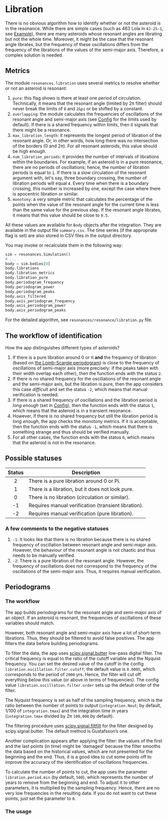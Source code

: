 # Libration

There is no obvious algorithm how to identify whether or not the asteroid is in the resonance. While there are simple cases (such as 463 Lola in `4J-2S-1`, see [Example](quick-start.ipynb)), there are many asteroids whose resonant angles are librating but not the whole time. Moreover, it might be the case that the resonant angle librates, but the frequency of these oscillations differs from the frequency of the librations of the values of the semi-major axis. Therefore, a complex solution is needed.

## Metrics

The module `resonances.libration` uses several metrics to resolve whether or not an asteroid is resonant:

1. `pure`: this flag shows is there at least one period of circulation. Technically, it means that the resonant angle (limited by 2&pi; filter) should never break the limits of `0` and `2&pi` or be shifted by a constant.
2. `overlapping`: the module calculates the frequencies of oscillations of the resonant angle and semi-major axis (see [Config](config.md) for the limits used by default). If there is a shared frequency within limits, then it signals that there might be a resonance.
3. `max_libration_length`: it represents the longest period of libration of the resonant angle. Or, in other words, how long there was no intersection of the borders (0 and 2&pi;). For all resonant asteroids, this value should be high enough.
4. `num_libration_periods`: it provides the number of intervals of librations within the boundaries. For example, if an asteroid is in a pure resonance, there are no periods of oscillations; hence, the number of libration periods is equal to `1`. If there is a slow circulation of the resonant argument with, let's say, three boundary crossing, the number of libration periods will equal `4`. Every time when there is a boundary crossing, this number is increased by one, except the case where there is apocentric libration or similar.
5. `monotony`: a very simple metric that calculates the percentage of the points when the value of the resonant angle for the current time is less than the same value for the previous step. If the resonant angle librates, it means that this value should be close to `0.5`.

All these values are available for `Body` objects after the integration. They are available in the output file `summary.csv`. The time series (if the appropriate flag is set) are also stored in CSV files in the output directory.

You may invoke or recalculate them in the following way:

```python
sim = resonances.Simulation()
# ...
body = sim.bodies[0]
body.librations
body.libration_metrics
body.libration_pure
body.periodogram_frequency
body.periodogram_power
body.periodogram_peaks
body.axis_filtered
body.axis_periodogram_frequency
body.axis_periodogram_power
body.axis_periodogram_peaks
```

For the detailed algorithm, see `resonances/resonance/libration.py` file.

## The workflow of identification

How the app distinguishes different types of asteroids?

1. If there is a pure libration around 0 or &pi; **and** the frequency of libration (based on [the Lomb-Scargle periodogram](https://docs.scipy.org/doc/scipy/reference/generated/scipy.signal.lombscargle.html)) is close to the frequency of oscillations of semi-major axis (more precisely: if the peaks taken with their width overlap each other), then the function ends with the status `2`.
2. If there is no shared frequency for the oscillations of the resonant angle and the semi-major axis, but the libration is pure, then the app considers this case _difficult_ and set the status `-2`, which means that manual verification is needed.
3. If there is a shared frequency of oscillations and the libration period is _long enough_ (set in [Config](config.md)), then the function ends with the status `1`, which means that the asteroid is in a transient resonance.
4. However, if there is no shared frequency but still the libration period is _long enough_, the app checks the monotony metrics. If it is acceptable, then the function ends with the status `-1`, which means that there is something strange and thus should be verified manually.
5. For all other cases, the function ends with the status `0`, which means that the asteroid is not in the resonance.

## Possible statuses

| Status | Description                                         |
| :----: | --------------------------------------------------- |
|   2    | There is a pure libration around 0 or Pi.           |
|   1    | There is a libration, but it does not look pure.    |
|   0    | There is no libration (circulation or similar).     |
|   -1   | Requires manual verification (transient libration). |
|   -2   | Requires manual verification (pure libration).      |

### A few comments to the negative statuses

1. `-1`: It looks like that there is no libration because there is no shared frequency of oscillation between resonant angle and semi-major axis. However, the behaviour of the resonant angle is not chaotic and thus needs to be manually verified.
1. `-2`: There is a pure libration of the resonant angle. However, the frequency of oscillations does not correspond to the frequency of the oscillations of the semi-major axis. Thus, it requires manual verification.

## Periodograms

### The workflow

The app builds periodograms for the resonant angle and semi-major axis of an object. If an asteroid is resonant, the frequencies of oscillations of these variables should match.

However, both resonant angle and semi-major axis have a lot of short-term librations. Thus, they should be filtered to avoid false positives. The app filters the data before building periodograms.

To filter the data, the app uses [scipy.signal.butter](https://docs.scipy.org/doc/scipy/reference/generated/scipy.signal.butter.html) low-pass digital filter. The critical frequency is equal to the ratio of the cutoff variable and the Nyquist frequency. You can set the desired value of the cutoff in the config `libration.oscillation.filter.cutoff`; the default value is `0.0005`, which corresponds to the period of `2000` yrs. Hence, the filter will cut off everything below this value (or above in terms of frequencies). The config value `libration.oscillation.filter.order` sets up the default order of the filter.

The Nyquist frequency is set as half of the sampling frequency, which is the ratio between the number of points to output (`integration.Nout`; by default, 1/100 of `integration.tmax`) and the integration time in years (`integration.tmax` divided by 2&pi; `100,000` by default).

The filtering procedure uses [scipy.signal.filtfilt](https://docs.scipy.org/doc/scipy/reference/generated/scipy.signal.filtfilt.html) for the filter designed by scipy.signal.butter. The default method is Gustafsson’s one.

Another complication appears after applying the filter: the values of the first and the last points (in time) might be 'damaged' because the filter smooths the data based on the historical values, which are not presented for the beginning and the end. Thus, it is a good idea to cut some points off to improve the accuracy of the identification of oscillations frequencies.

To calculate the number of points to cut, the app uses the parameter `libration.period.min` (by default, `500`), which represents the number of years to remove from the beginning and end. To adjust it to other parameters, it is multiplied by the sampling frequency. Hence, there are no very low frequencies in the resulting data. If you do not want to cut these points, just set the parameter to `0`.

### The usage
